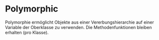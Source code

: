 # Polymorphic
Polymorphie ermöglicht Objekte aus einer Vererbungshierarchie auf einer Variable der Oberklasse zu verwenden. Die Methodenfunktionen bleiben erhalten (pro Klasse).